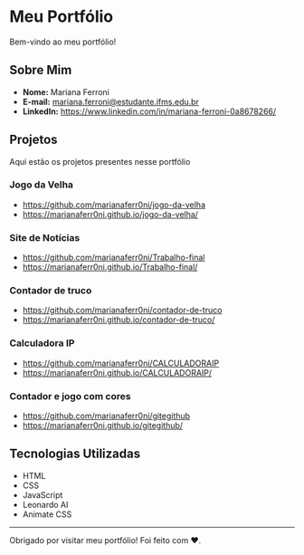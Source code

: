 # Meu Portfólio

Bem-vindo ao meu portfólio!

## Sobre Mim

- **Nome:** Mariana Ferroni
- **E-mail:** mariana.ferroni@estudante.ifms.edu.br
- **LinkedIn:** https://www.linkedin.com/in/mariana-ferroni-0a8678266/

## Projetos

Aqui estão os projetos presentes nesse portfólio

### Jogo da Velha

- https://github.com/marianaferr0ni/jogo-da-velha
- https://marianaferr0ni.github.io/jogo-da-velha/

### Site de Notícias

- https://github.com/marianaferr0ni/Trabalho-final
- https://marianaferr0ni.github.io/Trabalho-final/

### Contador de truco

- https://github.com/marianaferr0ni/contador-de-truco
- https://marianaferr0ni.github.io/contador-de-truco/

### Calculadora IP

- https://github.com/marianaferr0ni/CALCULADORAIP
- https://marianaferr0ni.github.io/CALCULADORAIP/

### Contador e jogo com cores

- https://github.com/marianaferr0ni/gitegithub
- https://marianaferr0ni.github.io/gitegithub/

## Tecnologias Utilizadas

- HTML
- CSS
- JavaScript
- Leonardo AI
- Animate CSS

---

Obrigado por visitar meu portfólio! Foi feito com ❤️.

